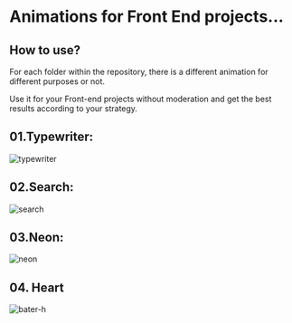 # Animations for Front End projects...</h1>

## How to use?

For each folder within the repository, there is a different animation for different purposes or not.

Use it for your Front-end projects without moderation and get the best results according to your strategy.

## 01.Typewriter:<br>

![typewriter](https://github.com/eipvi/animations/assets/87573675/82d3d434-90de-46ee-9875-f9fdd85759bd)

## 02.Search:

![search](https://github.com/eipvi/animations/assets/87573675/f265add2-fa8a-4e20-b021-5c1813d300f7)

## 03.Neon:

![neon](https://github.com/eipvi/animations/assets/87573675/181aec3c-f825-44d3-a4be-2f4f55d507f6)

## 04. Heart

![bater-h](https://github.com/eipvi/animations/assets/87573675/833986c8-cff6-456f-8ca8-65b82833fcf4)
